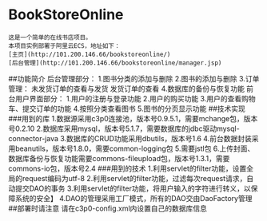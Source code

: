 # BookStoreOnline
	这是一个简单的在线书店项目。
	本项目实例部署于阿里云ECS，地址如下：
	[主页](http://101.200.146.66/bookstoreonline/)
	[后台管理](http://101.200.146.66/bookstoreonline/manager.jsp)
##功能简介
	后台管理部分：
		1.图书分类的添加与删除
		2.图书的添加与删除
		3.订单管理：
			未发货订单的查看与发货
			发货订单的查看
		4.数据库的备份与恢复功能
	前台用户界面部分：
		1.用户的注册与登录功能
		2.用户的购买功能
		3.用户的查看购物车、提交订单的功能
		4.按照分类查看图书
		5.图书的分页显示功能
##技术实现
###用到的库
	1.数据源采用c3p0连接池，版本号0.9.5.1，需要mchange包，版本号0.2.10
	2.数据库采用mysql，版本号5.1.7，需要数据库的jdbc驱动mysql-connector-java
	3.数据库的CRUD功能采用dbutils，版本号1.6
	4.前台数据封装采用beanutils，版本号1.8.0，需要common-logging包
	5.需要jstl包
	6.上传封面、数据库备份与恢复功能需要commons-fileupload包，版本号1.3.1，需要commons-io包，版本号2.4
###用到的技术
	1.利用servlet的filter功能，设置全局的request编码为utf-8
	2.利用servlet的filter功能，过滤每次request请求，自动提交DAO的事务
	3.利用servlet的filter功能，将用户输入的字符进行转义，以保障系统的安全】
	4.DAO的管理采用工厂模式，所有的DAO交由DaoFactory管理
##部署时请注意
	请在c3p0-config.xml内设置自己的数据库信息
